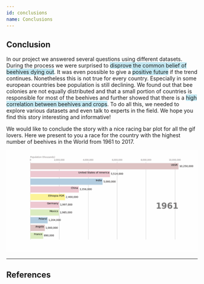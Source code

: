 ```yaml
---
id: conclusions
name: Conclusions
---
```


## Conclusion
In our project we answered several questions using different datasets. During the process we were surprised to <span style="background-color: #c4e9f3">disprove the common belief of beehives dying out</span>. It was even possible to give a <span style="background-color: #c4e9f3">positive future</span> if the trend continues. Nonetheless this is not true for every country. Especially in some european countries bee population is still declining. We found out that bee colonies are not equally distributed and that a small portion of countries is responsible for most of the beehives and further showed that there is a <span style="background-color: #c4e9f3">high correlation between beehives and crops</span>. To do all this, we needed to explore various datasets and even talk to experts in the field. We hope you find this story interesting and informative!


We would like to conclude the story with a nice racing bar plot for all the gif lovers. Here we present to you a race for the country with the highest number of beehives in the World from 1961 to 2017. 

<img src="../plots/race_chart8.gif" alt="Race chart" title="Race chart&quot; " style="border-radius:0" />

------

## References

